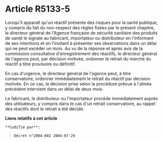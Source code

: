 # Article R5133-5

Lorsqu'il apparaît qu'un réactif présente des risques pour la santé publique, y compris du fait du non-respect des règles
fixées par le présent chapitre, le directeur général de l'Agence française de sécurité sanitaire des produits de santé le
signale au fabricant, importateur ou distributeur en l'informant de ses intentions et en l'invitant à présenter ses
observations dans un délai qui ne peut excéder un mois. Au vu de la réponse et après avis de la commission consultative
d'enregistrement des réactifs, le directeur général de l'agence peut, par décision motivée, ordonner le retrait du marché du
réactif à titre provisoire ou définitif.

En cas d'urgence, le directeur général de l'agence peut, à titre conservatoire, ordonner immédiatement le retrait du réactif
par décision motivée. En ce cas, la décision prise selon la procédure prévue à l'alinéa précédent intervient dans un délai de
deux mois.

Le fabricant, le distributeur ou l'importateur procède immédiatement auprès des utilisateurs, y compris dans le cas d'un
retrait conservatoire, au rappel des réactifs dont le retrait a été décidé.

**Liens relatifs à cet article**

	**Codifié par**:

	  - Décret n°2004-802 2004-07-29
